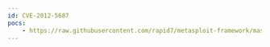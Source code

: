 ```yaml
---
id: CVE-2012-5687
pocs:
    - https://raw.githubusercontent.com/rapid7/metasploit-framework/master/modules/auxiliary/scanner/http/tplink_traversal_noauth.rb
---
```

